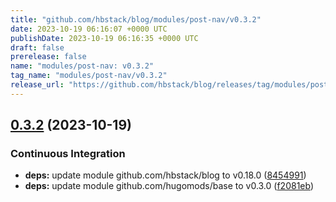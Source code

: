 ```yaml
---
title: "github.com/hbstack/blog/modules/post-nav/v0.3.2"
date: 2023-10-19 06:16:07 +0000 UTC
publishDate: 2023-10-19 06:16:35 +0000 UTC
draft: false
prerelease: false
name: "modules/post-nav: v0.3.2"
tag_name: "modules/post-nav/v0.3.2"
release_url: "https://github.com/hbstack/blog/releases/tag/modules/post-nav/v0.3.2"
---
```


## [0.3.2](https://github.com/hbstack/blog/compare/modules/post-nav/v0.3.1...modules/post-nav/v0.3.2) (2023-10-19)


### Continuous Integration

* **deps:** update module github.com/hbstack/blog to v0.18.0 ([8454991](https://github.com/hbstack/blog/commit/84549916c81e1169ddb29adc93446a7794b6af26))
* **deps:** update module github.com/hugomods/base to v0.3.0 ([f2081eb](https://github.com/hbstack/blog/commit/f2081eb1e0b3f8f607524d7febc533bc35b857fa))

